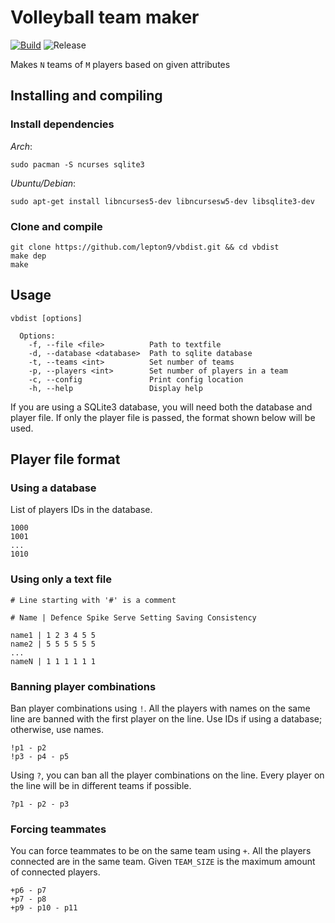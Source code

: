 
# Volleyball team maker

[![Build](https://github.com/lepton9/vbdist/actions/workflows/build.yml/badge.svg?branch=main)](https://github.com/lepton9/vbdist/actions/workflows/build.yml)
![Release](https://img.shields.io/github/v/release/lepton9/vbdist)

Makes `N` teams of `M` players based on given attributes

## Installing and compiling
### Install dependencies
  *Arch*:
```
sudo pacman -S ncurses sqlite3
```
  *Ubuntu/Debian*:
```
sudo apt-get install libncurses5-dev libncursesw5-dev libsqlite3-dev
```

### Clone and compile
```
git clone https://github.com/lepton9/vbdist.git && cd vbdist
make dep
make
```

## Usage
```
vbdist [options]

  Options:
    -f, --file <file>          Path to textfile
    -d, --database <database>  Path to sqlite database
    -t, --teams <int>          Set number of teams
    -p, --players <int>        Set number of players in a team
    -c, --config               Print config location
    -h, --help                 Display help
```
If you are using a SQLite3 database, you will need both the database and player file.
If only the player file is passed, the format shown below will be used.

## Player file format

### Using a database
List of players IDs in the database.
```
1000
1001
...
1010
```

### Using only a text file
```
# Line starting with '#' is a comment

# Name | Defence Spike Serve Setting Saving Consistency

name1 | 1 2 3 4 5 5
name2 | 5 5 5 5 5 5
...
nameN | 1 1 1 1 1 1
```

### Banning player combinations
Ban player combinations using `!`.
All the players with names on the same line are banned with the first player on 
the line.
Use IDs if using a database; otherwise, use names.
```
!p1 - p2
!p3 - p4 - p5
```

Using `?`, you can ban all the player combinations on the line.
Every player on the line will be in different teams if possible.
```
?p1 - p2 - p3
```

### Forcing teammates
You can force teammates to be on the same team using `+`.
All the players connected are in the same team. Given `TEAM_SIZE` is the maximum 
amount of connected players.
```
+p6 - p7
+p7 - p8
+p9 - p10 - p11
```

